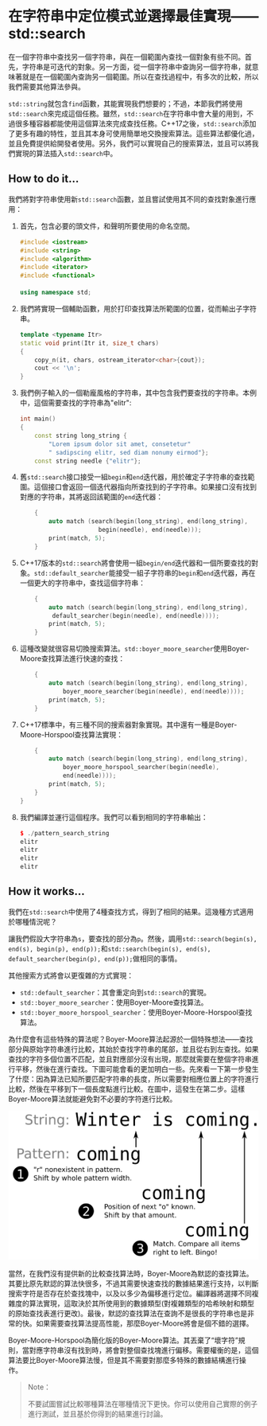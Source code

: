 # 在字符串中定位模式並選擇最佳實現——std::search

在一個字符串中查找另一個字符串，與在一個範圍內查找一個對象有些不同。首先，字符串是可迭代的對象。另一方面，從一個字符串中查詢另一個字符串，就意味著就是在一個範圍內查詢另一個範圍。所以在查找過程中，有多次的比較，所以我們需要其他算法參與。

`std::string`就包含`find`函數，其能實現我們想要的；不過，本節我們將使用`std::search`來完成這個任務。雖然，`std::search`在字符串中會大量的用到，不過很多種容器都能使用這個算法來完成查找任務。C++17之後，`std::search`添加了更多有趣的特性，並且其本身可使用簡單地交換搜索算法。這些算法都優化過，並且免費提供給開發者使用。另外，我們可以實現自己的搜索算法，並且可以將我們實現的算法插入`std::search`中。

## How to do it...

我們將對字符串使用新`std::search`函數，並且嘗試使用其不同的查找對象進行應用：

1. 首先，包含必要的頭文件，和聲明所要使用的命名空間。

   ```c++
   #include <iostream>
   #include <string>
   #include <algorithm>
   #include <iterator>
   #include <functional>

   using namespace std;
   ```

2. 我們將實現一個輔助函數，用於打印查找算法所範圍的位置，從而輸出子字符串。

   ```c++
   template <typename Itr>
   static void print(Itr it, size_t chars)
   {
       copy_n(it, chars, ostream_iterator<char>{cout});
       cout << '\n';
   }
   ```

3. 我們例子輸入的一個勒龐風格的字符串，其中包含我們要查找的字符串。本例中，這個需要查找的字符串為"elitr":

   ```c++
   int main()
   {
       const string long_string {
           "Lorem ipsum dolor sit amet, consetetur"
           " sadipscing elitr, sed diam nonumy eirmod"};
       const string needle {"elitr"};
   ```

4. 舊`std::search`接口接受一組`begin`和`end`迭代器，用於確定子字符串的查找範圍。這個接口會返回一個迭代器指向所查找到的子字符串。如果接口沒有找到對應的字符串，其將返回該範圍的`end`迭代器：

   ```c++
       {
           auto match (search(begin(long_string), end(long_string),
           				 begin(needle), end(needle)));
           print(match, 5);
       }
   ```

5. C++17版本的`std::search`將會使用一組`begin/end`迭代器和一個所要查找的對象。`std::default_searcher`能接受一組子字符串的`begin`和`end`迭代器，再在一個更大的字符串中，查找這個字符串：

   ```c++
       {
           auto match (search(begin(long_string), end(long_string),
           	default_searcher(begin(needle), end(needle))));
           print(match, 5);
       }
   ```

6. 這種改變就很容易切換搜索算法。`std::boyer_moore_searcher`使用Boyer-Moore查找算法進行快速的查找：

   ```c++
       {
           auto match (search(begin(long_string), end(long_string),
               boyer_moore_searcher(begin(needle), end(needle))));
           print(match, 5);
       }	
   ```

7. C++17標準中，有三種不同的搜索器對象實現。其中還有一種是Boyer-Moore-Horspool查找算法實現：

   ```c++
       {
           auto match (search(begin(long_string), end(long_string),
               boyer_moore_horspool_searcher(begin(needle),
               end(needle))));
           print(match, 5);
       }
   }
   ```

8. 我們編譯並運行這個程序。我們可以看到相同的字符串輸出：

   ```c++
   $ ./pattern_search_string
   elitr
   elitr
   elitr
   elitr
   ```

## How it works...

我們在`std::search`中使用了4種查找方式，得到了相同的結果。這幾種方式適用於哪種情況呢？

讓我們假設大字符串為`s`，要查找的部分為`p`。然後，調用`std::search(begin(s), end(s), begin(p), end(p));`和`std::search(begin(s), end(s), default_searcher(begin(p), end(p));`做相同的事情。

其他搜索方式將會以更復雜的方式實現：

- `std::default_searcher`：其會重定向到`std::search`的實現。
- `std::boyer_moore_searcher`：使用Boyer-Moore查找算法。
- `std::boyer_moore_horspool_searcher`：使用Boyer-Moore-Horspool查找算法。

為什麼會有這些特殊的算法呢？Boyer-Moore算法起源於一個特殊想法——查找部分與原始字符串進行比較，其始於查找字符串的尾部，並且從右到左查找。如果查找的字符多個位置不匹配，並且對應部分沒有出現，那麼就需要在整個字符串進行平移，然後在進行查找。下圖可能會看的更加明白一些。先來看一下第一步發生了什麼：因為算法已知所要匹配字符串的長度，所以需要對相應位置上的字符進行比較，然後在平移到下一個長度點進行比較。在圖中，這發生在第二步。這樣Boyer-Moore算法就能避免對不必要的字符進行比較。

![](../../images/chapter5/5-7-1.png)

當然，在我們沒有提供新的比較查找算法時，Boyer-Moore為默認的查找算法。其要比原先默認的算法快很多，不過其需要快速查找的數據結果進行支持，以判斷搜索字符是否存在於查找塊中，以及以多少為偏移進行定位。編譯器將選擇不同複雜度的算法實現，這取決於其所使用到的數據類型(對複雜類型的哈希映射和類型的原始查找表進行更改)。最後，默認的查找算法在查詢不是很長的字符串也是非常的快。如果需要查找算法提高性能，那麼Boyer-Moore將會是個不錯的選擇。

Boyer-Moore-Horspool為簡化版的Boyer-Moore算法。其丟棄了“壞字符”規則，當對應字符串沒有找到時，將會對整個查找塊進行偏移。需要權衡的是，這個算法要比Boyer-Moore算法慢，但是其不需要對那麼多特殊的數據結構進行操作。

> Note：
>
> 不要試圖嘗試比較哪種算法在哪種情況下更快。你可以使用自己實際的例子進行測試，並且基於你得到的結果進行討論。

